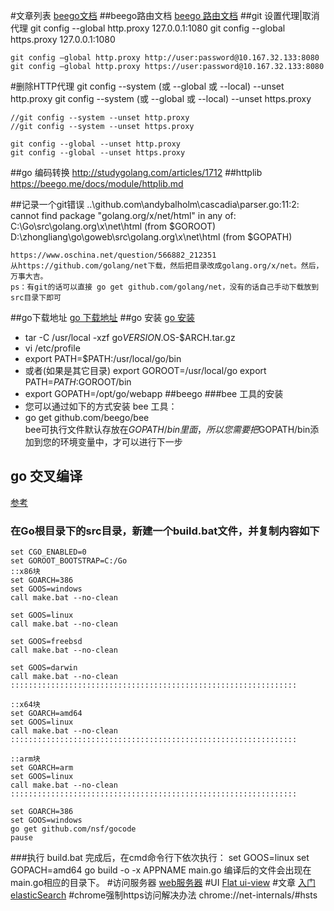 #文章列表
[beego文档](https://beego.me/docs/mvc/controller/config.md)
##beego路由文档
[beego 路由文档](https://beego.me/docs/mvc/controller/router.md)
##git 设置代理|取消代理
    git config --global http.proxy 127.0.0.1:1080
    git config --global https.proxy 127.0.0.1:1080

    git config –global http.proxy http://user:password@10.167.32.133:8080
    git config –global http.proxy https://user:password@10.167.32.133:8080

#删除HTTP代理
    git config --system (或 --global 或 --local) --unset http.proxy
    git config --system (或 --global 或 --local) --unset https.proxy

    //git config --system --unset http.proxy
    //git config --system --unset https.proxy

    git config --global --unset http.proxy
    git config --global --unset https.proxy
##go 编码转换
    http://studygolang.com/articles/1712
##httplib
    https://beego.me/docs/module/httplib.md

##记录一个git错误
    ..\github.com\andybalholm\cascadia\parser.go:11:2: cannot find package "golang.org/x/net/html" in any of:
	C:\Go\src\golang.org\x\net\html (from $GOROOT)
	D:\zhongliang\go\goweb\src\golang.org\x\net\html (from $GOPATH)

    https://www.oschina.net/question/566882_212351
	从https://github.com/golang/net下载，然后把目录改成golang.org/x/net。然后，万事大吉。
    ps：有git的话可以直接 go get github.com/golang/net，没有的话自己手动下载放到src目录下即可
##go下载地址
    [go 下载地址](https://golang.org/dl/)
##go 安装
    [go 安装](https://golang.org/doc/install)
- tar -C /usr/local -xzf go$VERSION.$OS-$ARCH.tar.gz
- vi /etc/profile
- export PATH=$PATH:/usr/local/go/bin
- 或者(如果是其它目录)
    export GOROOT=/usr/local/go
    export PATH=$PATH:$GOROOT/bin
- export GOPATH=/opt/go/webapp
##beego
###bee 工具的安装
- 您可以通过如下的方式安装 bee 工具：
- go get github.com/beego/bee   
    bee可执行文件默认存放在$GOPATH/bin里面，所以您需要把$GOPATH/bin添加到您的环境变量中，才可以进行下一步
## go 交叉编译
[参考](http://www.tuicool.com/articles/fyumIzn)
### 在Go根目录下的src目录，新建一个build.bat文件，并复制内容如下
    set CGO_ENABLED=0
    set GOROOT_BOOTSTRAP=C:/Go
    ::x86块
    set GOARCH=386
    set GOOS=windows
    call make.bat --no-clean
      
    set GOOS=linux
    call make.bat --no-clean
      
    set GOOS=freebsd
    call make.bat --no-clean
      
    set GOOS=darwin
    call make.bat --no-clean
    ::::::::::::::::::::::::::::::::::::::::::::::::::::::::::::::::
      
    ::x64块
    set GOARCH=amd64
    set GOOS=linux
    call make.bat --no-clean
    ::::::::::::::::::::::::::::::::::::::::::::::::::::::::::::::::
      
    ::arm块
    set GOARCH=arm
    set GOOS=linux
    call make.bat --no-clean
    ::::::::::::::::::::::::::::::::::::::::::::::::::::::::::::::::
      
    set GOARCH=386
    set GOOS=windows
    go get github.com/nsf/gocode
    pause
###执行 build.bat
    完成后，在cmd命令行下依次执行：
    set GOOS=linux
    set GOPACH=amd64
    go build -o -x APPNAME main.go
    编译后的文件会出现在main.go相应的目录下。
#访问服务器
[web服务器](http://182.92.85.72:8888/link/edit)
#UI
[Flat ui-view](http://www.bootcss.com/p/flat-ui/)
#文章
[入门 elasticSearch](http://wiki.jikexueyuan.com/project/elasticsearch-definitive-guide-cn/)
#chrome强制https访问解决办法
    chrome://net-internals/#hsts
